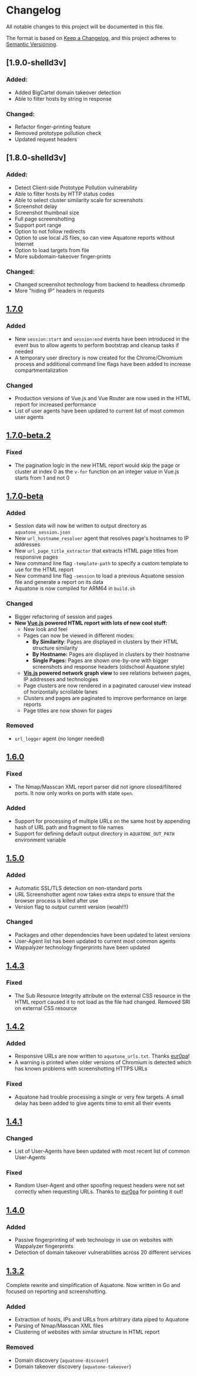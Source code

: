 # Changelog
All notable changes to this project will be documented in this file.

The format is based on [Keep a Changelog](https://keepachangelog.com/en/1.0.0/),
and this project adheres to [Semantic Versioning](https://semver.org/spec/v2.0.0.html).

## [1.9.0-shelld3v]

### Added:
- Added BigCartel domain takeover detection
- Able to filter hosts by string in response

### Changed:
- Refactor finger-printing feature
- Removed prototype pollution check
- Updated request headers

## [1.8.0-shelld3v]

### Added:
- Detect Client-side Prototype Pollution vulnerability
- Able to filter hosts by HTTP status codes
- Able to select cluster similarity scale for screenshots
- Screenshot delay
- Screenshot thumbnail size
- Full page screenshotting
- Support port range
- Option to not follow redirects
- Option to use local JS files, so can view Aquatone reports without Internet
- Option to load targets from file
- More subdomain-takeover finger-prints

### Changed:
- Changed screenshot technology from backend to headless chromedp
- More "hiding IP" headers in requests

## [1.7.0]

### Added
- New `session:start` and `session:end` events have been introduced in the event bus to allow agents to perform bootstrap
and cleanup tasks if needed
- A temporary user directory is now created for the Chrome/Chromium process and additional command line flags have been
added to increase compartmentalization

### Changed
- Production versions of Vue.js and Vue Router are now used in the HTML report for increased performance
- List of user agents have been updated to current list of most common user agents

## [1.7.0-beta.2]

### Fixed
- The pagination logic in the new HTML report would skip the page or cluster at index 0 as the `v-for` function on an integer value in Vue.js starts from 1 and not 0

## [1.7.0-beta]

### Added
- Session data will now be written to output directory as `aquatone_session.json`
- New `url_hostname_resolver` agent that resolves page's hostnames to IP addresses
- New `url_page_title_extractor` that extracts HTML page titles from responsive pages
- New command line flag `-template-path` to specify a custom template to use for the HTML report
- New command line flag `-session` to load a previous Aquatone session file and generate a report on its data
- Aquatone is now compiled for ARM64 in `build.sh`

### Changed
- Bigger refactoring of session and pages
- **New [Vue.js](https://vuejs.org/) powered HTML report with lots of new cool stuff:**
   - New look and feel
   - Pages can now be viewed in different modes:
      - **By Similarity**: Pages are displayed in clusters by their HTML structure similarity
      - **By Hostname:** Pages are displayed in clusters by their hostname
      - **Single Pages:** Pages are shown one-by-one with bigger screenshots and response headers (oldschool Aquatone style)
   - **[Vis.js](http://visjs.org/) powered network graph view** to see relations between pages, IP addresses and technologies
   - Page clusters are now rendered in a paginated carousel view instead of horizontally scrollable lanes
   - Clusters and pages are paginated to improve performance on large reports
   - Page titles are now shown for pages

### Removed
- `url_logger` agent (no longer needed)

## [1.6.0]

### Fixed
- The Nmap/Masscan XML report parser did not ignore closed/filtered ports. It now only works on ports with state `open`.

### Added
- Support for processing of multiple URLs on the same host by appending hash of URL path and fragment to file names
- Support for defining default output directory in `AQUATONE_OUT_PATH` environment variable

## [1.5.0]

### Added
- Automatic SSL/TLS detection on non-standard ports
- URL Screenshotter agent now takes extra steps to ensure that the browser process is killed after use
- Version flag to output current version (woah!!!)

### Changed
- Packages and other dependencies have been updated to latest versions
- User-Agent list has been updated to current most common agents
- Wappalyzer technology fingerprints have been updated

## [1.4.3]

### Fixed
- The Sub Resource Integrity attribute on the external CSS resource in the HTML report caused it to not load as the file had changed. Removed SRI on external CSS resource

## [1.4.2]

### Added
- Responsive URLs are now written to `aquatone_urls.txt`. Thanks [eur0pa](https://github.com/eur0pa)!
- A warning is printed when older versions of Chromium is detected which has known problems with screenshotting HTTPS URLs

### Fixed
- Aquatone had trouble processing a single or very few targets. A small delay has been added to give agents time to emit all their events

## [1.4.1]

### Changed
- List of User-Agents have been updated with most recent list of common User-Agents

### Fixed
- Random User-Agent and other spoofing request headers were not set correctly when requesting URLs. Thanks to [eur0pa](https://github.com/eur0pa) for pointing it out!

## [1.4.0]

### Added
- Passive fingerprinting of web technology in use on websites with Wappalyzer fingerprints
- Detection of domain takeover vulnerabilities across 20 different services

## [1.3.2]

Complete rewrite and simplification of Aquatone. Now written in Go and focused on reporting and screenshotting.

### Added
- Extraction of hosts, IPs and URLs from arbitrary data piped to Aquatone
- Parsing of Nmap/Masscan XML files
- Clustering of websites with similar structure in HTML report

### Removed
- Domain discovery (`aquatone-discover`)
- Domain takeover discovery (`aquatone-takeover`)

[Unreleased]: https://github.com/michenriksen/aquatone/compare/v1.7.0...HEAD
[1.7.0]: https://github.com/michenriksen/aquatone/compare/v1.7.0-beta.2...v1.7.0
[1.7.0-beta.2]: https://github.com/michenriksen/aquatone/compare/v1.7.0-beta...v1.7.0-beta.2
[1.7.0-beta]: https://github.com/michenriksen/aquatone/compare/v1.6.0...v1.7.0-beta
[1.6.0]: https://github.com/michenriksen/aquatone/compare/v1.5.0...v1.6.0
[1.5.0]: https://github.com/michenriksen/aquatone/compare/v1.4.3...v1.5.0
[1.4.3]: https://github.com/michenriksen/aquatone/compare/v1.4.2...v1.4.3
[1.4.2]: https://github.com/michenriksen/aquatone/compare/v1.4.1...v1.4.2
[1.4.1]: https://github.com/michenriksen/aquatone/compare/v1.4.0...v1.4.1
[1.4.0]: https://github.com/michenriksen/aquatone/compare/v1.3.2...v1.4.0
[1.3.2]: https://github.com/michenriksen/aquatone/compare/v1.3.2
